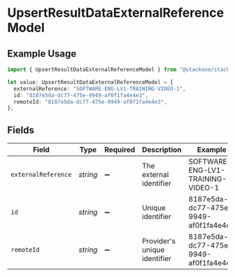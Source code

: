 # UpsertResultDataExternalReferenceModel

## Example Usage

```typescript
import { UpsertResultDataExternalReferenceModel } from "@stackone/stackone-client-ts/sdk/models/shared";

let value: UpsertResultDataExternalReferenceModel = {
  externalReference: "SOFTWARE-ENG-LV1-TRAINING-VIDEO-1",
  id: "8187e5da-dc77-475e-9949-af0f1fa4e4e3",
  remoteId: "8187e5da-dc77-475e-9949-af0f1fa4e4e3",
};
```

## Fields

| Field                                | Type                                 | Required                             | Description                          | Example                              |
| ------------------------------------ | ------------------------------------ | ------------------------------------ | ------------------------------------ | ------------------------------------ |
| `externalReference`                  | *string*                             | :heavy_minus_sign:                   | The external identifier              | SOFTWARE-ENG-LV1-TRAINING-VIDEO-1    |
| `id`                                 | *string*                             | :heavy_minus_sign:                   | Unique identifier                    | 8187e5da-dc77-475e-9949-af0f1fa4e4e3 |
| `remoteId`                           | *string*                             | :heavy_minus_sign:                   | Provider's unique identifier         | 8187e5da-dc77-475e-9949-af0f1fa4e4e3 |